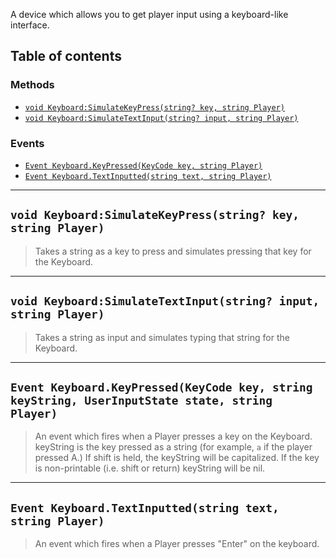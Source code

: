 A device which allows you to get player input using a keyboard-like interface.

## Table of contents

### Methods
* [`void Keyboard:SimulateKeyPress(string? key, string Player)`](#void-keyboardsimulatekeypressstring-key-string-player)
* [`void Keyboard:SimulateTextInput(string? input, string Player)`](#void-keyboardsimulatetextinputstring-input-string-player)

### Events
* [`Event Keyboard.KeyPressed(KeyCode key, string Player)`](#event-keyboardkeypressedkeycode-key-string-player)
* [`Event Keyboard.TextInputted(string text, string Player)`](#event-keyboardtextinputtedstring-text-string-player)
___

## `void Keyboard:SimulateKeyPress(string? key, string Player)`

> Takes a string as a key to press and simulates pressing that key for the Keyboard.

___

## `void Keyboard:SimulateTextInput(string? input, string Player)`

> Takes a string as input and simulates typing that string for the Keyboard.

___

## `Event Keyboard.KeyPressed(KeyCode key, string keyString, UserInputState state, string Player)`

> An event which fires when a Player presses a key on the Keyboard.
keyString is the key pressed as a string (for example, `a` if the player pressed A.) If shift is held, the keyString will be capitalized. If the key is non-printable (i.e. shift or return) keyString will be nil.

___

## `Event Keyboard.TextInputted(string text, string Player)`

> An event which fires when a Player presses "Enter" on the keyboard.
